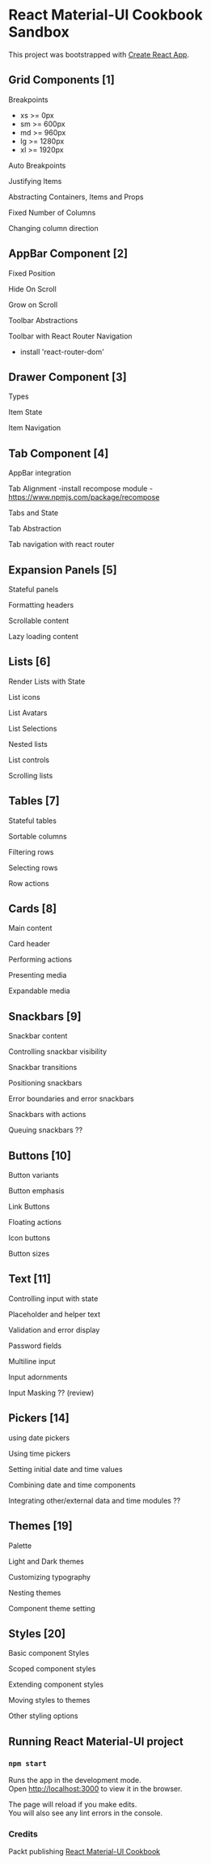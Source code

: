 # React Material-UI Cookbook Sandbox 
This project was bootstrapped with [Create React App](https://github.com/facebook/create-react-app).

## Grid Components [1]
Breakpoints
- xs >= 0px
- sm >= 600px
- md >= 960px
- lg >= 1280px
- xl >= 1920px
 
 Auto Breakpoints

 Justifying Items
 
 Abstracting Containers, Items and Props
 
 Fixed Number of Columns
 
 Changing column direction
 
## AppBar Component [2]

Fixed Position

Hide On Scroll

Grow on Scroll

Toolbar Abstractions

Toolbar with React Router Navigation
- install 'react-router-dom'

## Drawer Component [3]
Types

Item State

Item Navigation

## Tab Component [4]
AppBar integration

Tab Alignment
-install recompose module
-https://www.npmjs.com/package/recompose

Tabs and State

Tab Abstraction

Tab navigation with react router

## Expansion Panels [5]
Stateful panels

Formatting headers

Scrollable content

Lazy loading content

## Lists [6]

Render Lists with State

List icons

List Avatars

List Selections

Nested lists

List controls

Scrolling lists

## Tables [7]
Stateful tables

Sortable columns

Filtering rows

Selecting rows

Row actions

## Cards [8]
Main content

Card header

Performing actions

Presenting media

Expandable media

## Snackbars [9]
Snackbar content

Controlling snackbar visibility

Snackbar transitions

Positioning snackbars

Error boundaries and error snackbars

Snackbars with actions

Queuing snackbars ??

## Buttons [10]
Button variants

Button emphasis

Link Buttons

Floating actions

Icon buttons

Button sizes

## Text [11]
Controlling input with state

Placeholder and helper text

Validation and error display

Password fields

Multiline input

Input adornments

Input Masking ?? (review)

## Pickers [14]
using date pickers

Using time pickers

Setting initial date and time values

Combining date and time components

Integrating other/external data and time modules ??


## Themes [19]
Palette

Light and Dark themes

Customizing typography

Nesting themes

Component theme setting

## Styles [20]
Basic component Styles

Scoped component styles

Extending component styles

Moving styles to themes

Other styling options

## Running React Material-UI project

### `npm start`

Runs the app in the development mode.<br />
Open [http://localhost:3000](http://localhost:3000) to view it in the browser.

The page will reload if you make edits.<br />
You will also see any lint errors in the console.

### Credits

Packt publishing
[React Material-UI Cookbook](https://www.packtpub.com/gb/application-development/react-material-ui-cookbook)
